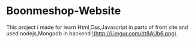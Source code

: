 # Boonmeshop-Website
This project i made for learn Html,Css,Javascript in parts of front site and used nodejs,Mongodb in backend
[!(http://i.imgur.com/dt8AUb6.png)]()

